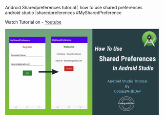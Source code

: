 Android Sharedpreferences tutorial | how to use shared preferences android studio |sharedpreferences
#MySharedPreference


Watch Tutorial on -
[Youtube](https://youtu.be/4WxKQTUweVg)

![GitHub Logo](/sharedpreferences.png)

